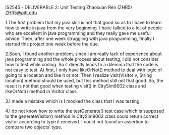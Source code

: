 
IS2545 - DELIVERABLE 2: Unit Testing
Zhaoxuan Ren (ZHR5)
ZHR5@pitt.edu

1.The first problem that my java skill is not that good so as to I have to learn how to write in java from the very beginning. I have talked to a lot of people who are excellent in java programming and they really gave me useful advice. Then, after one week struggling with java programming, finally I started this project one week before the due.

2.Soon, I found another problem, since I am really lack of experience about java programming and the whole process about testing, I did not consider how to test while coding. So it directly leads to a dilemma that the code is not easy to test. At first, I only have likeOrNot() method to deal with logic of going to a location and like it or not. Then I realize visit(Visitor v, String location) method should be used, but this method still not that good. So, the result is not that good when testing visit() in CitySim9002 class and likeOrNot() method in Visitor class.
 
3.I made a mistake which is I mocked the class that I was testing.

4.I do not know how to write the testGenerate() test case which is supposed to the generateVisitor() method in CitySim9002 class could return correct visitor according to type it received. I could not found an assertion to compare two objects’ type. 























